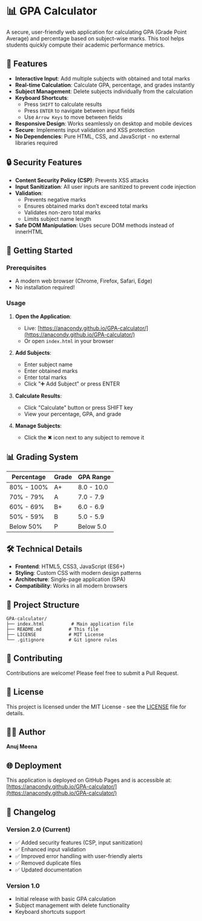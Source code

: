# 📊 GPA Calculator

A secure, user-friendly web application for calculating GPA (Grade Point Average) and percentage based on subject-wise marks. This tool helps students quickly compute their academic performance metrics.

## 🌟 Features

- **Interactive Input**: Add multiple subjects with obtained and total marks
- **Real-time Calculation**: Calculate GPA, percentage, and grades instantly
- **Subject Management**: Delete subjects individually from the calculation
- **Keyboard Shortcuts**: 
  - Press `SHIFT` to calculate results
  - Press `ENTER` to navigate between input fields
  - Use `Arrow Keys` to move between fields
- **Responsive Design**: Works seamlessly on desktop and mobile devices
- **Secure**: Implements input validation and XSS protection
- **No Dependencies**: Pure HTML, CSS, and JavaScript - no external libraries required

## 🔒 Security Features

- **Content Security Policy (CSP)**: Prevents XSS attacks
- **Input Sanitization**: All user inputs are sanitized to prevent code injection
- **Validation**: 
  - Prevents negative marks
  - Ensures obtained marks don't exceed total marks
  - Validates non-zero total marks
  - Limits subject name length
- **Safe DOM Manipulation**: Uses secure DOM methods instead of innerHTML

## 🚀 Getting Started

### Prerequisites

- A modern web browser (Chrome, Firefox, Safari, Edge)
- No installation required!

### Usage

1. **Open the Application**: 
   - Live: [https://anacondy.github.io/GPA-calculator/](https://anacondy.github.io/GPA-calculator/)
   - Or open `index.html` in your browser

2. **Add Subjects**:
   - Enter subject name
   - Enter obtained marks
   - Enter total marks
   - Click "➕ Add Subject" or press ENTER

3. **Calculate Results**:
   - Click "Calculate" button or press SHIFT key
   - View your percentage, GPA, and grade

4. **Manage Subjects**:
   - Click the ✖ icon next to any subject to remove it

## 📊 Grading System

| Percentage | Grade | GPA Range |
|------------|-------|-----------|
| 80% - 100% | A+    | 8.0 - 10.0 |
| 70% - 79%  | A     | 7.0 - 7.9  |
| 60% - 69%  | B+    | 6.0 - 6.9  |
| 50% - 59%  | B     | 5.0 - 5.9  |
| Below 50%  | P     | Below 5.0  |

## 🛠️ Technical Details

- **Frontend**: HTML5, CSS3, JavaScript (ES6+)
- **Styling**: Custom CSS with modern design patterns
- **Architecture**: Single-page application (SPA)
- **Compatibility**: Works in all modern browsers

## 📁 Project Structure

```
GPA-calculator/
├── index.html          # Main application file
├── README.md          # This file
├── LICENSE            # MIT License
└── .gitignore         # Git ignore rules
```

## 🤝 Contributing

Contributions are welcome! Please feel free to submit a Pull Request.

## 📄 License

This project is licensed under the MIT License - see the [LICENSE](LICENSE) file for details.

## 👨‍💻 Author

**Anuj Meena**

## 🌐 Deployment

This application is deployed on GitHub Pages and is accessible at:
[https://anacondy.github.io/GPA-calculator/](https://anacondy.github.io/GPA-calculator/)

## 📝 Changelog

### Version 2.0 (Current)
- ✅ Added security features (CSP, input sanitization)
- ✅ Enhanced input validation
- ✅ Improved error handling with user-friendly alerts
- ✅ Removed duplicate files
- ✅ Updated documentation

### Version 1.0
- Initial release with basic GPA calculation
- Subject management with delete functionality
- Keyboard shortcuts support

